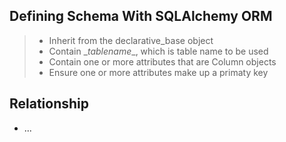 Defining Schema With SQLAlchemy ORM
-

>- Inherit from the declarative_base object
>- Contain \__tablename__, which is table name to be used
>- Contain one or more attributes that are Column objects
>- Ensure one or more attributes make up a primaty key

Relationship
-
- ...